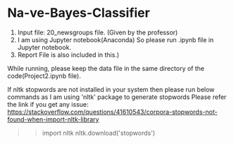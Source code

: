 ﻿# Na-ve-Bayes-Classifier
1. Input file: 20_newsgroups file. (Given by the professor)
2. I am using Jupyter notebook(Anaconda) So please run .ipynb file in Jupyter notebook.
3. Report File is also included in this.)

While running, please keep the data file in the same directory of the code(Project2.ipynb file).

If nltk stopwords are not installed in your system then please run below commands as I am using 'nltk' package to generate stopwords 
Please refer the link if you get any issue: https://stackoverflow.com/questions/41610543/corpora-stopwords-not-found-when-import-nltk-library
>>import nltk
>>nltk.download('stopwords')
